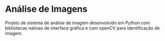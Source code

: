 # Análise de Imagens
Projeto de sistema de análise de imagem desenvolvido em Python com bibliotecas nativas de interface gráfica e com openCV para identificação de imagem.
